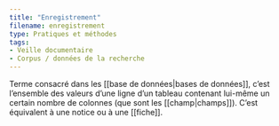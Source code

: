 ```yaml
---
title: "Enregistrement"
filename: enregistrement
type: Pratiques et méthodes
tags:
- Veille documentaire
- Corpus / données de la recherche
---
```


Terme consacré dans les [[base de données|bases de données]], c’est l’ensemble des valeurs d’une ligne d’un tableau contenant lui-même un certain nombre de colonnes (que sont les [[champ|champs]]). C’est équivalent à une notice ou à une [[fiche]]. 

